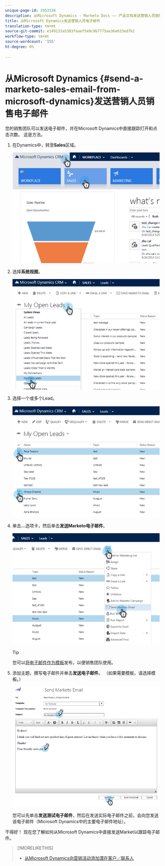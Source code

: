 ```yaml
---
unique-page-id: 2953338
description: 从Microsoft Dynamics - Marketo Docs —— 产品文档发送营销人员销售电子邮件
title: 从Microsoft Dynamics发送营销人员电子邮件
translation-type: tm+mt
source-git-commit: e149133a5383faaef5e9c9b7775ae36e633ed7b1
workflow-type: tm+mt
source-wordcount: '155'
ht-degree: 0%

---
```



# 从Microsoft Dynamics {#send-a-marketo-sales-email-from-microsoft-dynamics}发送营销人员销售电子邮件

您的销售团队可以发送电子邮件，并在Microsoft Dynamics中直接跟踪打开和点击次数。 这是方法。

1. 在Dynamics中，转至&#x200B;**Sales**&#x200B;区域。

   ![](assets/image2014-10-20-11-3a56-3a9.png)

1. 选择&#x200B;**系统视图**。

   ![](assets/image2014-10-20-11-3a56-3a20.png)

1. 选择一个或多个Lead。

   ![](assets/image2014-10-20-11-3a56-3a35.png)

1. 单击&#x200B;**...**&#x200B;选项卡，然后单击&#x200B;**发送Marketo电子邮件**。

   ![](assets/image2014-10-20-11-3a56-3a57.png)

   >[!TIP]
   >
   >您可以[将电子邮件作为模板](../../../../product-docs/marketo-sales-insight/msi-for-salesforce/features/actions-in-the-msi-panel/send-marketo-email/publish-an-email-to-sales-insight.md)发布，以便销售团队使用。

1. 添加主题，撰写电子邮件并单击&#x200B;**发送电子邮件**。 （如果需要模板，请选择模板。）

   ![](assets/image2014-10-20-11-3a57-3a8.png)

   您可以先单击&#x200B;**发送测试电子邮件**，然后在发送实际电子邮件之前，会向您发送该电子邮件（Microsoft Dynamics中的主要电子邮件地址）。

干得好！ 现在您了解如何从Microsoft Dynamics中直接发送Market以跟踪电子邮件。

>[!MORELIKETHIS]
>
>* [从Microsoft Dynamics向营销活动添加潜在客户／联系人](add-a-lead-contact-to-a-marketo-campaign-from-microsoft-dynamics.md)

>



